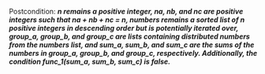 Postcondition: ***n remains a positive integer, na, nb, and nc are positive integers such that na + nb + nc = n, numbers remains a sorted list of n positive integers in descending order but is potentially iterated over, group_a, group_b, and group_c are lists containing distributed numbers from the numbers list, and sum_a, sum_b, and sum_c are the sums of the numbers in group_a, group_b, and group_c, respectively. Additionally, the condition func_1(sum_a, sum_b, sum_c) is false.***